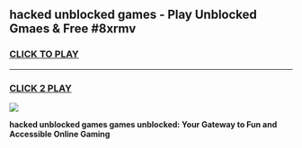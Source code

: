 
## hacked unblocked games - Play Unblocked Gmaes & Free #8xrmv
<h3>
<a href="https://news.freeplayer.one?title=hacked_unblocked_games&ref=26F">CLICK TO PLAY</a></h3>
<hr>

<h3>
<a href="https://news.freeplayer.one?title=hacked_unblocked_games&ref=26F">CLICK 2 PLAY</a>
  
</h3>

<a href="https://news.freeplayer.one?title=hacked_unblocked_games&ref=26F/"><img src="https://clearcache.store/games.png"></a>


**hacked unblocked games games unblocked: Your Gateway to Fun and Accessible Online Gaming**
